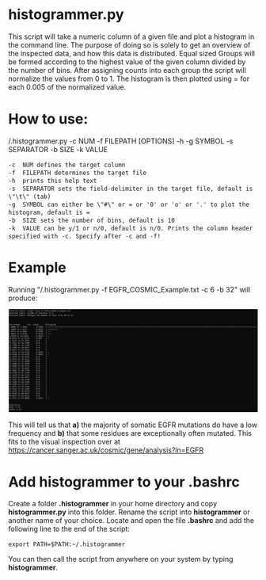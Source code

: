 # histogrammer.py
This script will take a numeric column of a given file and plot a histogram in the command line.
The purpose of doing so is solely to get an overview of the inspected data, and how this data is distributed.
Equal sized Groups will be formed according to the highest value of the given column divided by the number of bins.
After assigning counts into each group the script will normalize the values from 0 to 1.
The histogram is then plotted using = for each 0.005 of the normalized value.

# How to use:

/.histogrammer.py -c NUM -f FILEPATH [OPTIONS] -h -g SYMBOL -s SEPARATOR -b SIZE -k VALUE

 	-c	NUM defines the target column
	-f	FILEPATH determines the target file
	-h	prints this help text
	-s	SEPARATOR sets the field-delimiter in the target file, default is \"\t\" (tab)
	-g	SYMBOL can either be \"#\" or = or '0' or 'o' or '.' to plot the histogram, default is =
	-b	SIZE sets the number of bins, default is 10
	-k	VALUE can be y/1 or n/0, default is n/0. Prints the column header specified with -c. Specify after -c and -f!



# Example

Running "/.histogrammer.py -f EGFR_COSMIC_Example.txt -c 6 -b 32" will produce:

![Example_Output](Example_Result.png)



This will tell us that **a)** the majority of somatic EGFR mutations do have a low frequency and **b)** that some residues are exceptionally often mutated.
This fits to the visual inspection over at https://cancer.sanger.ac.uk/cosmic/gene/analysis?ln=EGFR


# Add histogrammer to your .bashrc
Create a folder **.histogrammer** in your home directory and copy **histogrammer.py** into this folder. Rename the script into **histogrammer** or another name of your choice.
Locate and open the file **.bashrc** and add the following line to the end of the script:
```
export PATH=$PATH:~/.histogrammer
```
You can then call the script from anywhere on your system by typing **histogrammer**.
